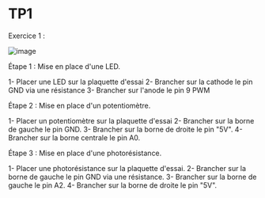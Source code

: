 # TP1
Exercice 1 :

![image](https://github.com/Lial-Fiscelli/TP1/assets/154502501/eba9cd74-134b-4109-89e2-af06cade32b3)

Étape 1 : Mise en place d'une LED.

1- Placer une LED sur la plaquette d'essai
2- Brancher sur la cathode le pin GND via une résistance
3- Brancher sur l'anode le pin 9 PWM


Étape 2 : Mise en place d'un potentiomètre.

1- Placer un potentiomètre sur la plaquette d'essai
2- Brancher sur la borne de gauche le pin GND.
3- Brancher sur la borne de droite le pin "5V".
4- Brancher sur la borne centrale le pin A0.


Étape 3 : Mise en place d'une photorésistance.

1- Placer une photorésistance sur la plaquette d'essai.
2- Brancher sur la borne de gauche le pin GND via une résistance.
3- Brancher sur la borne de gauche le pin A2.
4- Brancher sur la borne de droite le pin "5V".
